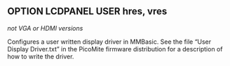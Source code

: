## OPTION LCDPANEL USER hres, vres

*not VGA or HDMI versions*

Configures a user written display driver in MMBasic. See the file “User Display Driver.txt” in the PicoMite firmware distribution for a description of how to write the driver.

